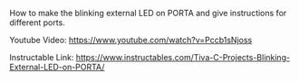 How to make the blinking external LED on PORTA and give instructions for different ports.

Youtube Video: https://www.youtube.com/watch?v=Pccb1sNjoss

Instructable Link: https://www.instructables.com/Tiva-C-Projects-Blinking-External-LED-on-PORTA/
